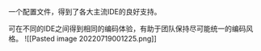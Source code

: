 一个配置文件，得到了各大主流IDE的良好支持。

可在不同的IDE之间得到相同的编码体验，有助于团队保持尽可能统一的编码风格。
![[Pasted image 20220719001225.png]]